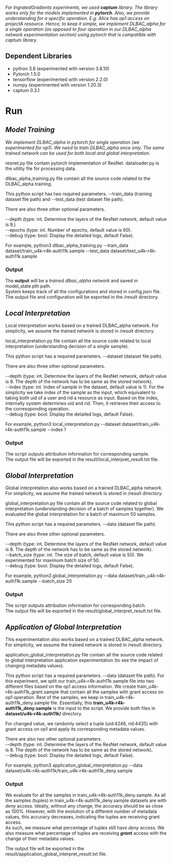 _For IngratedGradients experiments, we used **captum** library. The library works only for the models implemented in **pytorch**. Also, we provide understanding for a specific operation. E.g. Alice has op1 access on projectA resource. Hence, to keep it simple, we implement DLBAC_alpha for a single operation (as opposed to four operation in our DLBAC_alpha network experimentation section) using pytorch that is compatible with captum library._

## Dependent Libraries ##
  * python 3.8 (experimented with version 3.8.10)
  * Pytorch 1.5.0
  * tensorflow (experimented with version 2.2.0)
  * numpy (experimented with version 1.20.3)
  * captum 0.3.1

# Run #
## _Model Training_ ##

_We implement DLBAC_alpha in pytorch for single operation (we experimented for op1). We need to train DLBAC_alpha once only. The same trained network can be used for both local and global interpretation._

resnet.py file contain pytorch implementation of ResNet.
dataloader.py is the utility file for processing data.


dlbac_alpha_training.py file contain all the source code related to the DLBAC_alpha training.

This python script has two required parameters. --train_data (training dataset file path) and --test_data (test dataset file path).

There are also three other optional parameters.

--depth (type: int. Determine the layers of the ResNet network, default value is 8.)  
--epochs (type: int. Number of epochs, default value is 60).  
--debug (type: bool. Display the detailed logs, default False).  

For example,
python3 dlbac_alpha_training.py --train_data dataset/train_u4k-r4k-auth11k.sample --test_data dataset/test_u4k-r4k-auth11k.sample

### Output ###
The **output** will be a *trained dlbac_alpha network* and saved in model_state.pth path.  
System keeps track of all the configurations and stored in config.json file.  
The output file and configuration will be exported in the /result directory.


## _Local Interpretation_ ##

Local interpretation works based on a trained DLBAC_alpha network. For simplicity, we assume the trained network is stored in /result directory.

local_interpretation.py file contain all the source code related to local interpretation (understanding decision of a single sample).

This python script has a required parameters. --dataset (dataset file path).

There are also three other optional parameters.

--depth (type: int. Determine the layers of the ResNet network, default value is 8. The depth of the network has to be same as the stored network).  
--index (type: int. Index of sample in the dataset, default value is 1). For the simplicity we take index of the sample as the input, which equivalent to taking both uid of a user and rid a resource as input. Based on the index, internally system determines uid and rid. Then, it retrieves their access to the corresoponding operation.  
--debug (type: bool. Display the detailed logs, default False).  

For example, python3 local_interpretation.py --dataset dataset/train_u4k-r4k-auth11k.sample --index 1


### Output ###
The script outputs attribution information for corresponding sample.  
The output file will be exported in the result/local_interpret_result.txt file.


## _Global Interpretation_ ##

Global interpretation also works based on a trained DLBAC_alpha network. For simplicity, we assume the trained network is stored in /result directory.

global_interpretation.py file contain all the source code related to global interpretation (understanding decision of a batch of samples together). We evaluated the global interpretation for a batch of maximum 50 samples.

This python script has a required parameters. --data (dataset file path).

There are also three other optional parameters.

--depth (type: int. Determine the layers of the ResNet network, default value is 8. The depth of the network has to be same as the stored network).  
--batch_size (type: int. The size of batch, default value is 50). We experimented for maximum batch size of 50.  
--debug (type: bool. Display the detailed logs, default False).  

For example, python3 global_interpretation.py --data dataset/train_u4k-r4k-auth11k.sample --batch_size 20


### Output ###
The script outputs attribution information for corresponding batch.  
The output file will be exported in the result/global_interpret_result.txt file.


## _Application of Global Interpretation_ ##

This experimentation also works based on a trained DLBAC_alpha network. For simplicity, we assume the trained network is stored in /result directory.

application_global_interpretation.py file contain all the source code related to global interpretation application experimentation (to see the impact of changing metadata values).  

This python script has a required parameters. --data (dataset file path). For this experiment, we split our train_u4k-r4k-auth11k.sample file into two different files based on the op1 access information. We create train_u4k-r4k-auth11k_grant.sample that contain all the samples with grant access on op1 operation. Rest of the samples, we keep in train_u4k-r4k-auth11k_deny.sample file. Essentially, this **train_u4k-r4k-auth11k_deny.sample** is the input to the script. We provide both files in **dataset/u4k-r4k-auth11k/** directory.  

For changed value, we randomly select a tuple (uid:4246, rid:4435) with grant access on op1 and apply its corresponding metadata values.  

There are also two other optional parameters.  
--depth (type: int. Determine the layers of the ResNet network, default value is 8. The depth of the network has to be same as the stored network).  
--debug (type: bool. Display the detailed logs, default False).  

For example, python3 application_global_interpretation.py --data dataset/u4k-r4k-auth11k/train_u4k-r4k-auth11k_deny.sample


### Output ###
We evaluate for all the samples in train_u4k-r4k-auth11k_deny.sample.
As all the samples (tuples) in train_u4k-r4k-auth11k_deny.sample datasets are with _deny_ access. Ideally, without any change, the accuracy should be as close as 100%. However, with the evolution of a different number of metadata values, this accuracy decreases, indicating the tuples are receiving grant access.  
As such, we measure what percentage of tuples still have _deny_ access. We also measure what percentage of tuples are receiving _**grant**_ access with the change of their metadata values.

The output file will be exported in the result/application_global_interpret_result.txt file.

